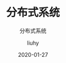 ---
layout:     post
title:      分布式系统
subtitle:   分布式系统
date:       2020-01-27
author:     liuhy
header-img: img/post-bg-ios9-web.jpg
catalog: true
tags:
    - 分布式系统
---